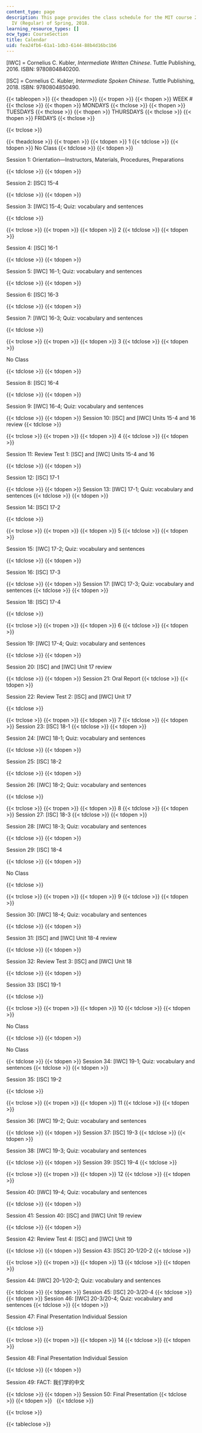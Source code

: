 ```yaml
---
content_type: page
description: This page provides the class schedule for the MIT course 21G.104 Chinese
  IV (Regular) of Spring, 2018.
learning_resource_types: []
ocw_type: CourseSection
title: Calendar
uid: fea24fb6-61a1-1db3-6144-88b4d16bc1b6
---
```


\[IWC\] = Cornelius C. Kubler, _Intermediate_ _Written Chinese_. Tuttle Publishing, 2016. ISBN: 9780804840200.

\[ISC\] = Cornelius C. Kubler, _Intermediate_ _Spoken Chinese_. Tuttle Publishing, 2018. ISBN: 9780804850490.

{{< tableopen >}}
{{< theadopen >}}
{{< tropen >}}
{{< thopen >}}
WEEK #
{{< thclose >}}
{{< thopen >}}
MONDAYS
{{< thclose >}}
{{< thopen >}}
TUESDAYS
{{< thclose >}}
{{< thopen >}}
THURSDAYS
{{< thclose >}}
{{< thopen >}}
FRIDAYS
{{< thclose >}}

{{< trclose >}}

{{< theadclose >}}
{{< tropen >}}
{{< tdopen >}}
1
{{< tdclose >}}
{{< tdopen >}}
No Class
{{< tdclose >}}
{{< tdopen >}}


Session 1: Orientation—Instructors, Materials, Procedures, Preparations


{{< tdclose >}}
{{< tdopen >}}


Session 2: \[ISC\] 15-4


{{< tdclose >}}
{{< tdopen >}}


Session 3: \[IWC\] 15-4; Quiz: vocabulary and sentences


{{< tdclose >}}

{{< trclose >}}
{{< tropen >}}
{{< tdopen >}}
2
{{< tdclose >}}
{{< tdopen >}}


Session 4: \[ISC\] 16-1


{{< tdclose >}}
{{< tdopen >}}


Session 5: \[IWC\] 16-1; Quiz: vocabulary and sentences


{{< tdclose >}}
{{< tdopen >}}


Session 6: \[ISC\] 16-3


{{< tdclose >}}
{{< tdopen >}}


Session 7: \[IWC\] 16-3; Quiz: vocabulary and sentences


{{< tdclose >}}

{{< trclose >}}
{{< tropen >}}
{{< tdopen >}}
3
{{< tdclose >}}
{{< tdopen >}}


No Class


{{< tdclose >}}
{{< tdopen >}}


Session 8: \[ISC\] 16-4


{{< tdclose >}}
{{< tdopen >}}


Session 9: \[IWC\] 16-4; Quiz: vocabulary and sentences


{{< tdclose >}}
{{< tdopen >}}
Session 10: \[ISC\] and \[IWC\] Units 15-4 and 16 review
{{< tdclose >}}

{{< trclose >}}
{{< tropen >}}
{{< tdopen >}}
4
{{< tdclose >}}
{{< tdopen >}}


Session 11: Review Test 1: \[ISC\] and \[IWC\] Units 15-4 and 16


{{< tdclose >}}
{{< tdopen >}}


Session 12: \[ISC\] 17-1


{{< tdclose >}}
{{< tdopen >}}
Session 13: \[IWC\] 17-1; Quiz: vocabulary and sentences
{{< tdclose >}}
{{< tdopen >}}


Session 14: \[ISC\] 17-2


{{< tdclose >}}

{{< trclose >}}
{{< tropen >}}
{{< tdopen >}}
5
{{< tdclose >}}
{{< tdopen >}}


Session 15: \[IWC\] 17-2; Quiz: vocabulary and sentences


{{< tdclose >}}
{{< tdopen >}}


Session 16: \[ISC\] 17-3


{{< tdclose >}}
{{< tdopen >}}
Session 17: \[IWC\] 17-3; Quiz: vocabulary and sentences
{{< tdclose >}}
{{< tdopen >}}


Session 18: \[ISC\] 17-4


{{< tdclose >}}

{{< trclose >}}
{{< tropen >}}
{{< tdopen >}}
6
{{< tdclose >}}
{{< tdopen >}}


Session 19: \[IWC\] 17-4; Quiz: vocabulary and sentences


{{< tdclose >}}
{{< tdopen >}}


Session 20: \[ISC\] and \[IWC\] Unit 17 review


{{< tdclose >}}
{{< tdopen >}}
Session 21: Oral Report
{{< tdclose >}}
{{< tdopen >}}


Session 22: Review Test 2: \[ISC\] and \[IWC\] Unit 17


{{< tdclose >}}

{{< trclose >}}
{{< tropen >}}
{{< tdopen >}}
7
{{< tdclose >}}
{{< tdopen >}}
Session 23: \[ISC\] 18-1
{{< tdclose >}}
{{< tdopen >}}


Session 24: \[IWC\] 18-1; Quiz: vocabulary and sentences


{{< tdclose >}}
{{< tdopen >}}


Session 25: \[ISC\] 18-2


{{< tdclose >}}
{{< tdopen >}}


Session 26: \[IWC\] 18-2; Quiz: vocabulary and sentences


{{< tdclose >}}

{{< trclose >}}
{{< tropen >}}
{{< tdopen >}}
8
{{< tdclose >}}
{{< tdopen >}}
Session 27: \[ISC\] 18-3
{{< tdclose >}}
{{< tdopen >}}


Session 28: \[IWC\] 18-3; Quiz: vocabulary and sentences


{{< tdclose >}}
{{< tdopen >}}


Session 29: \[ISC\] 18-4


{{< tdclose >}}
{{< tdopen >}}


No Class


{{< tdclose >}}

{{< trclose >}}
{{< tropen >}}
{{< tdopen >}}
9
{{< tdclose >}}
{{< tdopen >}}


Session 30: \[IWC\] 18-4; Quiz: vocabulary and sentences


{{< tdclose >}}
{{< tdopen >}}


Session 31: \[ISC\] and \[IWC\] Unit 18-4 review


{{< tdclose >}}
{{< tdopen >}}


Session 32: Review Test 3: \[ISC\] and \[IWC\] Unit 18


{{< tdclose >}}
{{< tdopen >}}


Session 33: \[ISC\] 19-1


{{< tdclose >}}

{{< trclose >}}
{{< tropen >}}
{{< tdopen >}}
10
{{< tdclose >}}
{{< tdopen >}}


No Class


{{< tdclose >}}
{{< tdopen >}}


No Class


{{< tdclose >}}
{{< tdopen >}}
Session 34: \[IWC\] 19-1; Quiz: vocabulary and sentences
{{< tdclose >}}
{{< tdopen >}}


Session 35: \[ISC\] 19-2


{{< tdclose >}}

{{< trclose >}}
{{< tropen >}}
{{< tdopen >}}
11
{{< tdclose >}}
{{< tdopen >}}


Session 36: \[IWC\] 19-2; Quiz: vocabulary and sentences


{{< tdclose >}}
{{< tdopen >}}
Session 37: \[ISC\] 19-3
{{< tdclose >}}
{{< tdopen >}}


Session 38: \[IWC\] 19-3; Quiz: vocabulary and sentences


{{< tdclose >}}
{{< tdopen >}}
Session 39: \[ISC\] 19-4
{{< tdclose >}}

{{< trclose >}}
{{< tropen >}}
{{< tdopen >}}
12
{{< tdclose >}}
{{< tdopen >}}


Session 40: \[IWC\] 19-4; Quiz: vocabulary and sentences


{{< tdclose >}}
{{< tdopen >}}


Session 41: Session 40: \[ISC\] and \[IWC\] Unit 19 review


{{< tdclose >}}
{{< tdopen >}}


Session 42: Review Test 4: \[ISC\] and \[IWC\] Unit 19


{{< tdclose >}}
{{< tdopen >}}
Session 43: \[ISC\] 20-1/20-2
{{< tdclose >}}

{{< trclose >}}
{{< tropen >}}
{{< tdopen >}}
13
{{< tdclose >}}
{{< tdopen >}}


Session 44: \[IWC\] 20-1/20-2; Quiz: vocabulary and sentences


{{< tdclose >}}
{{< tdopen >}}
Session 45: \[ISC\] 20-3/20-4
{{< tdclose >}}
{{< tdopen >}}
Session 46: \[IWC\] 20-3/20-4; Quiz: vocabulary and sentences
{{< tdclose >}}
{{< tdopen >}}


Session 47: Final Presentation Individual Session


{{< tdclose >}}

{{< trclose >}}
{{< tropen >}}
{{< tdopen >}}
14
{{< tdclose >}}
{{< tdopen >}}


Session 48: Final Presentation Individual Session


{{< tdclose >}}
{{< tdopen >}}


Session 49: FACT: 我们学的中文


{{< tdclose >}}
{{< tdopen >}}
Session 50: Final Presentation
{{< tdclose >}}
{{< tdopen >}}
 
{{< tdclose >}}

{{< trclose >}}

{{< tableclose >}}